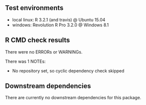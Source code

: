 ## Test environments
* local linux: R 3.2.1 (and travis) @ Ubuntu 15.04
* windows: Revolution R Pro 3.2.0 @ Windows 8.1

## R CMD check results
There were no ERRORs or WARNINGs. 

There was 1 NOTEs:

* No repository set, so cyclic dependency check skipped

## Downstream dependencies
There are currently no downstream dependencies for this package.
